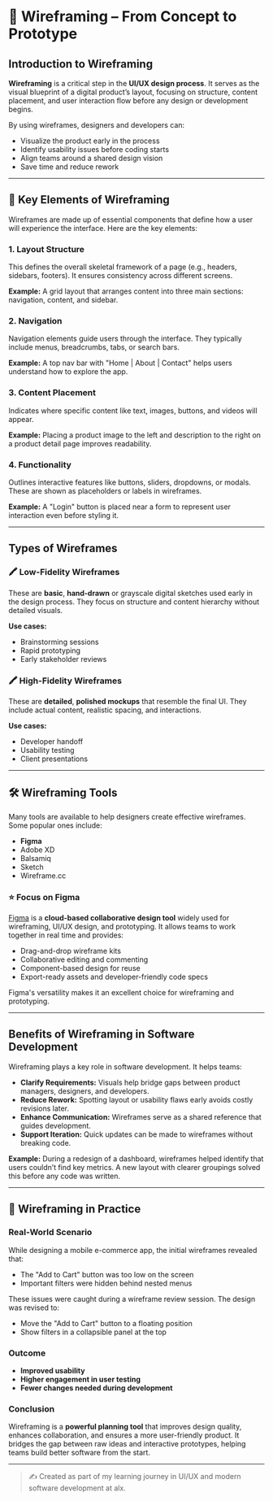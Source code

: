 # 🧩 Wireframing – From Concept to Prototype

## Introduction to Wireframing

**Wireframing** is a critical step in the **UI/UX design process**. It serves as the visual blueprint of a digital product’s layout, focusing on structure, content placement, and user interaction flow before any design or development begins.

By using wireframes, designers and developers can:

- Visualize the product early in the process
- Identify usability issues before coding starts
- Align teams around a shared design vision
- Save time and reduce rework

---

## 🧱 Key Elements of Wireframing

Wireframes are made up of essential components that define how a user will experience the interface. Here are the key elements:

### 1. Layout Structure
This defines the overall skeletal framework of a page (e.g., headers, sidebars, footers). It ensures consistency across different screens.

**Example:** A grid layout that arranges content into three main sections: navigation, content, and sidebar.

### 2. Navigation
Navigation elements guide users through the interface. They typically include menus, breadcrumbs, tabs, or search bars.

**Example:** A top nav bar with "Home | About | Contact" helps users understand how to explore the app.

### 3. Content Placement
Indicates where specific content like text, images, buttons, and videos will appear.

**Example:** Placing a product image to the left and description to the right on a product detail page improves readability.

### 4. Functionality
Outlines interactive features like buttons, sliders, dropdowns, or modals. These are shown as placeholders or labels in wireframes.

**Example:** A "Login" button is placed near a form to represent user interaction even before styling it.

---

##  Types of Wireframes

### 🖍️ Low-Fidelity Wireframes
These are **basic**, **hand-drawn** or grayscale digital sketches used early in the design process. They focus on structure and content hierarchy without detailed visuals.

**Use cases:**
- Brainstorming sessions
- Rapid prototyping
- Early stakeholder reviews

### 🖍️ High-Fidelity Wireframes
These are **detailed**, **polished mockups** that resemble the final UI. They include actual content, realistic spacing, and interactions.

**Use cases:**
- Developer handoff
- Usability testing
- Client presentations

---

## 🛠️ Wireframing Tools

Many tools are available to help designers create effective wireframes. Some popular ones include:

- **Figma**
- Adobe XD
- Balsamiq
- Sketch
- Wireframe.cc

### ⭐ Focus on Figma

[Figma](https://www.figma.com/) is a **cloud-based collaborative design tool** widely used for wireframing, UI/UX design, and prototyping. It allows teams to work together in real time and provides:

- Drag-and-drop wireframe kits
- Collaborative editing and commenting
- Component-based design for reuse
- Export-ready assets and developer-friendly code specs

Figma's versatility makes it an excellent choice for wireframing and prototyping.

---

## Benefits of Wireframing in Software Development

Wireframing plays a key role in software development. It helps teams:

- **Clarify Requirements:** Visuals help bridge gaps between product managers, designers, and developers.
- **Reduce Rework:** Spotting layout or usability flaws early avoids costly revisions later.
- **Enhance Communication:** Wireframes serve as a shared reference that guides development.
- **Support Iteration:** Quick updates can be made to wireframes without breaking code.

**Example:** During a redesign of a dashboard, wireframes helped identify that users couldn’t find key metrics. A new layout with clearer groupings solved this before any code was written.

---

## 🧪 Wireframing in Practice

### Real-World Scenario

While designing a mobile e-commerce app, the initial wireframes revealed that:

- The "Add to Cart" button was too low on the screen
- Important filters were hidden behind nested menus

These issues were caught during a wireframe review session. The design was revised to:

- Move the "Add to Cart" button to a floating position
- Show filters in a collapsible panel at the top

### Outcome

- **Improved usability**
- **Higher engagement in user testing**
- **Fewer changes needed during development**

### Conclusion

Wireframing is a **powerful planning tool** that improves design quality, enhances collaboration, and ensures a more user-friendly product. It bridges the gap between raw ideas and interactive prototypes, helping teams build better software from the start.

---

> ✍️ Created as part of my learning journey in UI/UX and modern software development at alx.
